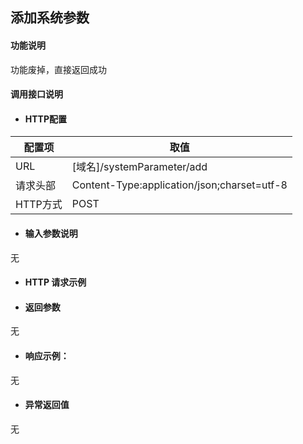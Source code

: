 ## 添加系统参数

#### 功能说明

功能废掉，直接返回成功

#### 调用接口说明

* #### HTTP配置

| 配置项 | 取值 |
| --- | --- |
| URL | \[域名\]/systemParameter/add|
| 请求头部 | Content-Type:application/json;charset=utf-8 |
| HTTP方式 | POST|

* #### 输入参数说明

无


* #### HTTP 请求示例


* #### 返回参数
无


* #### 响应示例：

无

* #### 异常返回值

无



